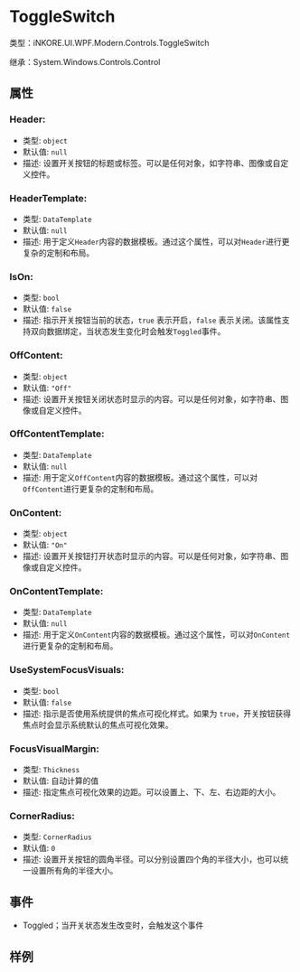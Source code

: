 # ToggleSwitch

类型：iNKORE.UI.WPF.Modern.Controls.ToggleSwitch

继承：System.Windows.Controls.Control

## 属性

### Header:

- 类型: `object`
- 默认值: `null`
- 描述: 设置开关按钮的标题或标签。可以是任何对象，如字符串、图像或自定义控件。

### HeaderTemplate:

- 类型: `DataTemplate`
- 默认值: `null`
- 描述: 用于定义`Header`内容的数据模板。通过这个属性，可以对`Header`进行更复杂的定制和布局。

### IsOn:
   - 类型: `bool`
   - 默认值: `false`
   - 描述: 指示开关按钮当前的状态，`true` 表示开启，`false` 表示关闭。该属性支持双向数据绑定，当状态发生变化时会触发`Toggled`事件。
### OffContent:
   - 类型: `object`
   - 默认值: `"Off"`
   - 描述: 设置开关按钮关闭状态时显示的内容。可以是任何对象，如字符串、图像或自定义控件。
### OffContentTemplate:
   - 类型: `DataTemplate`
   - 默认值: `null`
   - 描述: 用于定义`OffContent`内容的数据模板。通过这个属性，可以对`OffContent`进行更复杂的定制和布局。
### OnContent:
   - 类型: `object`
   - 默认值: `"On"`
   - 描述: 设置开关按钮打开状态时显示的内容。可以是任何对象，如字符串、图像或自定义控件。
### OnContentTemplate:
   - 类型: `DataTemplate`
   - 默认值: `null`
   - 描述: 用于定义`OnContent`内容的数据模板。通过这个属性，可以对`OnContent`进行更复杂的定制和布局。
### UseSystemFocusVisuals:
   - 类型: `bool`
   - 默认值: `false`
   - 描述: 指示是否使用系统提供的焦点可视化样式。如果为 `true`，开关按钮获得焦点时会显示系统默认的焦点可视化效果。
### FocusVisualMargin:
   - 类型: `Thickness`
   - 默认值: 自动计算的值
   - 描述: 指定焦点可视化效果的边距。可以设置上、下、左、右边距的大小。
### CornerRadius:
   - 类型: `CornerRadius`
   - 默认值: `0`
   - 描述: 设置开关按钮的圆角半径。可以分别设置四个角的半径大小，也可以统一设置所有角的半径大小。

## 事件

- Toggled；当开关状态发生改变时，会触发这个事件

## 样例